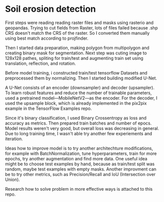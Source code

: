 # Soil erosion detection

First steps were reading reading raster files and masks using rasterio and geopandas. Trying to cut fields from Raster, lots of files failed because .shp CRS doesn't match the CRS of the raster. So I converted them manually using best match according to projfinder.

Then I started data preparation, making polygon from multipolygon and creating binary mask for segmentation. Next step was cuting image to 128x128 pathes, spliting for train/test and augmenting train set using translation, reflection, and rotation.

Before model training, i constructed train/test tensorflow Datasets and preprocessed them by normalizing. Then I started building modified U-Net. 

A U-Net consists of an encoder (downsampler) and decoder (upsampler). To learn robust features and reduce the number of trainable parameters, used a pretrained model—MobileNetV2—as the encoder. For the decoder, I used the upsample block, which is already implemented in the pix2pix example in the TensorFlow Examples repo.

Since it's binary classification, I used Binary Crossentropy as loss and accuracy as metrics. Then prepared train batches and number of epocs. Model results weren't very good, but overall loss was decreasing in general. Due to long training time, I wasn't able try another few experiements and iteration.

Ideas how to improve model is to try another architechture modifications, for example with BatchNormalization, tune hyperparameters, train for more epochs, try another augmentation and find more data. One useful idea might be to choose test examples by hand, because as train/test split was random, maybe test examples with empty masks. Another improvment can be to try other metrics, such as Precision/Recall and IoU (Intersection over Union).

Research how to solve problem in more effective ways is attached to this repo.